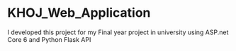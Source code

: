 # KHOJ_Web_Application
I developed this project for my Final year project in university using ASP.net Core 6 and Python Flask API
